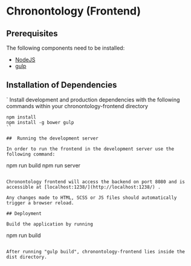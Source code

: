 # Chronontology (Frontend)

## Prerequisites

The following components need to be installed:
* [NodeJS](https://nodejs.org/)
* [gulp](https://github.com/gulpjs/gulp/blob/master/docs/getting-started.md)

## Installation of Dependencies
`
Install development and production dependencies with the following commands within your chronontology-frontend directory

```
npm install
npm install -g bower gulp
``

##  Running the development server

In order to run the frontend in the development server use the following command:
```
npm run build
npm run server
```

Chronontology frontend will access the backend on port 8080 and is accessible at [localhost:1238/](http://localhost:1238/) .

Any changes made to HTML, SCSS or JS files should automatically trigger a browser reload.

## Deployment

Build the application by running

```
npm run build
```

After running "gulp build", chronontology-frontend lies inside the dist directory. 